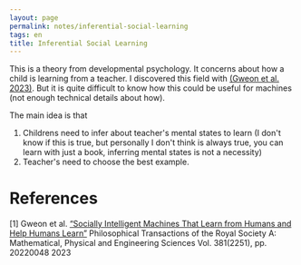 ```yaml
---
layout: page
permalink: notes/inferential-social-learning
tags: en
title: Inferential Social Learning
---
```


This is a theory from developmental psychology. It concerns about how a child is learning from a teacher. I discovered this field with [(Gweon et al. 2023)](https://royalsocietypublishing.org/doi/10.1098/rsta.2022.0048).
But it is quite difficult to know how this could be useful for machines (not enough technical details about how).

The main idea is that
1. Childrens need to infer about teacher's mental states to learn (I don't know if this is true, but personally I don't think is always true, you can learn with just a book, inferring mental states is not a necessity)
2. Teacher's need to choose the best example.

# References

[1] Gweon et al. [“Socially Intelligent Machines That Learn from Humans and Help Humans Learn”](https://royalsocietypublishing.org/doi/10.1098/rsta.2022.0048) Philosophical Transactions of the Royal Society A: Mathematical, Physical and Engineering Sciences Vol. 381(2251), pp. 20220048 2023